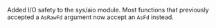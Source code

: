 Added I/O safety to the sys/aio module.  Most functions that previously
accepted a `AsRawFd` argument now accept an `AsFd` instead.
